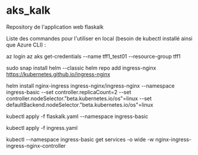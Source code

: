 # aks_kalk
Repository de l'application web flaskalk


Liste des commandes pour l'utiliser en local (besoin de kubectl installé ainsi que Azure CLI) :

az login
az aks get-credentials --name tff1_test01 --resource-group tff1

sudo snap install helm --classic
helm repo add ingress-nginx https://kubernetes.github.io/ingress-nginx

helm install nginx-ingress ingress-nginx/ingress-nginx --namespace ingress-basic --set controller.replicaCount=2 --set controller.nodeSelector."beta\.kubernetes\.io/os"=linux --set defaultBackend.nodeSelector."beta\.kubernetes\.io/os"=linux

kubectl apply -f flaskalk.yaml --namespace ingress-basic

kubectl apply -f ingress.yaml


kubectl --namespace ingress-basic get services -o wide -w nginx-ingress-ingress-nginx-controller
